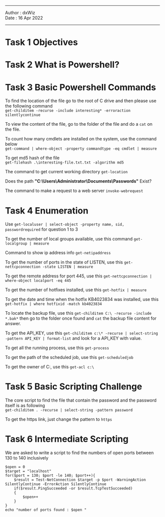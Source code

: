 ***

Author : dxWiz  
Date : 16 Apr 2022  

***


# Task 1 Objectives
# Task 2 What is Powershell?
# Task 3 Basic Powershell Commands

To find the location of the file go to the root of C drive and then please use the following command  
`get-childitem -recurse -include interesting* -erroraction silentlycontinue`

To view the content of the file, go to the folder of the file and do a `cat` on the file.

To count how many cmdlets are installed on the system, use the command below  
`get-command | where-object -property commandtype -eq cmdlet | measure`

To get md5 hash of the file  
`get-filehash .\interesting-file.txt.txt -algorithm md5`

The command to get current working directory
`get-location`

Does the path **"C:\Users\Administrator\Documents\Passwords"** Exist?

The command to make a request to a web server
`invoke-webrequest`

# Task 4 Enumeration

Use `get-localuser | select-object -property name, sid, passwordrequired` for question 1 to 3

To get the number of local groups available, use this command `get-localgroup | measure`

Command to show ip address info `get-netipaddress`

To get the number of ports in the state of LISTEN, use this `get-nettcpconnection -state LISTEN | measure`

To get the remote address for port 445, use this `get-nettcpconnection | where-object localport -eq 445`

To get the number of hotfixes installed, use this `get-hotfix | measure`

To get the date and time when the hotfix KB4023834 was installed, use this `get-hotfix | where hotfixid -match kb4023834`

To locate the backup file, use this `get-childitem C:\ -recurse -include *.bak*` then go to the folder once found and `cat` the backup file content for answer.

To get the API_KEY, use this `get-childitem c:\* -recurse | select-string -pattern API_KEY | format-list` and look for a API_KEY with value.

To get all the running process, use this `get-process`

To get the path of the scheduled job, use this `get-scheduledjob`

To get the owner of C:\, use this `get-acl c:\`

# Task 5 Basic Scripting Challenge

The core script to find the file that contain the password and the password itself is as following  
`get-childitem . -recurse | select-string -pattern password`

To get the https link, just change the pattern to `https`

# Task 6 Intermediate Scripting 

We are asked to write a script to find the numbers of open ports between 130 to 140 inclusively

    $open = 0
    $target = "localhost"
    for($port = 130; $port -le 140; $port++){
        $result = Test-NetConnection $target -p $port -WarningAction SilentlyContinue -ErrorAction SilentlyContinue
        if($result.PingSucceeded -or $result.TcpTestSucceeded)
        {
            $open++
        }
    }
    echo "number of ports found : $open "
  
  
